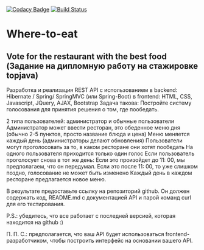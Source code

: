 [![Codacy Badge](https://app.codacy.com/project/badge/Grade/730b8c819b384cc383f02cf00cb249ef)](https://www.codacy.com/gh/ValentinJD/Where-to-eat/dashboard?utm_source=github.com&amp;utm_medium=referral&amp;utm_content=ValentinJD/Where-to-eat&amp;utm_campaign=Badge_Grade)
[![Build Status](https://travis-ci.com/ValentinJD/topjava.svg?branch=master)](https://travis-ci.com/ValentinJD/topjava.svg)

# Where-to-eat
Vote for the restaurant with the best food (Задание на дипломную работу на стажировке topjava)
-
Разработка и реализация REST API с использованием
в backend: Hibernate / Spring/ SpringMVC  (или Spring-Boot) 
в frontend: HTML, CSS, Javascript, JQuery, AJAX, Bootstrap
Задача такова:
Постройте систему голосования для принятия решения о том, где пообедать.

2 типа пользователей: администратор и обычные пользователи
Администратор может ввести ресторан, это обеденное меню дня (обычно 2-5 пунктов, просто название блюда и цена)
Меню меняется каждый день (администраторы делают обновления)
Пользователи могут проголосовать за то, в каком ресторане они хотят пообедать
На одного пользователя приходится только один голос
Если пользователь проголосует снова в тот же день:
Если это произойдет до 11: 00, мы предполагаем, что он передумал.
Если это после 11: 00, то уже слишком поздно, голосование не может быть изменено
Каждый день в каждом ресторане предлагается новое меню.

В результате предоставьте ссылку на репозиторий github. Он должен содержать код, README.md с документацией API и парой команд curl для его тестирования.

P.S.: убедитесь, что все работает с последней версией, которая находится на github :)

П. П. С.: предполагается, что ваш API будет использоваться frontend-разработчиком, чтобы построить интерфейс на основании вашего API.
